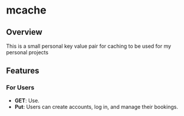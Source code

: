 # mcache

## Overview

This is a small personal key value pair for caching to be used for my personal projects

## Features

### For Users

- **GET**: Use.
- **Put**: Users can create accounts, log in, and manage their bookings.
